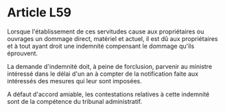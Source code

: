 # Article L59

Lorsque l'établissement de ces servitudes cause aux propriétaires ou ouvrages un dommage direct, matériel et actuel, il est dû aux propriétaires et à tout ayant droit une indemnité compensant le dommage qu'ils éprouvent.

La demande d'indemnité doit, à peine de forclusion, parvenir au ministre intéressé dans le délai d'un an à compter de la notification faite aux intéressés des mesures qui leur sont imposées.

A défaut d'accord amiable, les contestations relatives à cette indemnité sont de la compétence du tribunal administratif.